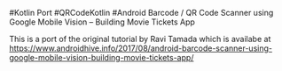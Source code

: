 #Kotlin Port
#QRCodeKotlin
#Android Barcode / QR Code Scanner using Google Mobile Vision – Building Movie Tickets App

This is a port of the original tutorial by Ravi Tamada which is availabe at https://www.androidhive.info/2017/08/android-barcode-scanner-using-google-mobile-vision-building-movie-tickets-app/

